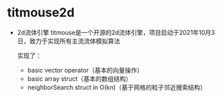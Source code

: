 # titmouse2d
- 2d流体引擎
  titmouse是一个开源的2d流体引擎，项目启动于2021年10月3日，致力于实现所有主流流体模拟算法


  实现了：

  - basic vector operator（基本的向量操作）
  - basic array struct（基本的数组结构）
  - neighborSearch struct in O(kn)（基于网格的粒子邻近搜索结构）
